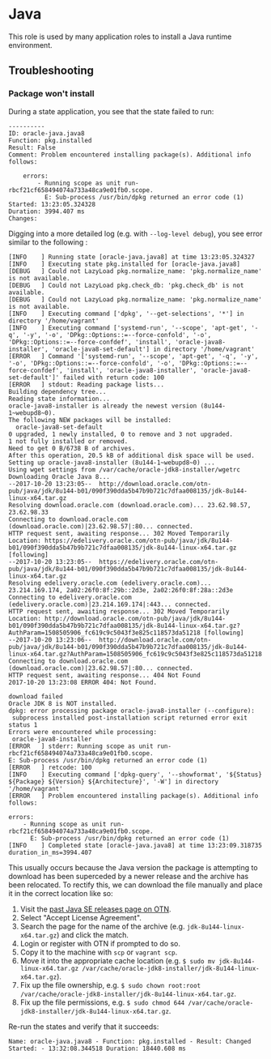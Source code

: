 # Java

This role is used by many application roles to install a Java runtime environment.

## Troubleshooting

### Package won't install

During a state application, you see that the state failed to run:

```
----------
ID: oracle-java.java8
Function: pkg.installed
Result: False
Comment: Problem encountered installing package(s). Additional info follows:

    errors:
        - Running scope as unit run-rbcf21cf658494074a733a48ca9e01fb0.scope.
          E: Sub-process /usr/bin/dpkg returned an error code (1)
Started: 13:23:05.324328
Duration: 3994.407 ms
Changes:
```

Digging into a more detailed log (e.g. with `--log-level debug`), you see error similar to the following :

```
[INFO    ] Running state [oracle-java.java8] at time 13:23:05.324327
[INFO    ] Executing state pkg.installed for [oracle-java.java8]
[DEBUG   ] Could not LazyLoad pkg.normalize_name: 'pkg.normalize_name' is not available.
[DEBUG   ] Could not LazyLoad pkg.check_db: 'pkg.check_db' is not available.
[DEBUG   ] Could not LazyLoad pkg.normalize_name: 'pkg.normalize_name' is not available.
[INFO    ] Executing command ['dpkg', '--get-selections', '*'] in directory '/home/vagrant'
[INFO    ] Executing command ['systemd-run', '--scope', 'apt-get', '-q', '-y', '-o', 'DPkg::Options::=--force-confold', '-o', 'DPkg::Options::=--force-confdef', 'install', 'oracle-java8-installer', 'oracle-java8-set-default'] in directory '/home/vagrant'
[ERROR   ] Command '['systemd-run', '--scope', 'apt-get', '-q', '-y', '-o', 'DPkg::Options::=--force-confold', '-o', 'DPkg::Options::=--force-confdef', 'install', 'oracle-java8-installer', 'oracle-java8-set-default']' failed with return code: 100
[ERROR   ] stdout: Reading package lists...
Building dependency tree...
Reading state information...
oracle-java8-installer is already the newest version (8u144-1~webupd8~0).
The following NEW packages will be installed:
  oracle-java8-set-default
0 upgraded, 1 newly installed, 0 to remove and 3 not upgraded.
1 not fully installed or removed.
Need to get 0 B/6738 B of archives.
After this operation, 20.5 kB of additional disk space will be used.
Setting up oracle-java8-installer (8u144-1~webupd8~0) ...
Using wget settings from /var/cache/oracle-jdk8-installer/wgetrc
Downloading Oracle Java 8...
--2017-10-20 13:23:05--  http://download.oracle.com/otn-pub/java/jdk/8u144-b01/090f390dda5b47b9b721c7dfaa008135/jdk-8u144-linux-x64.tar.gz
Resolving download.oracle.com (download.oracle.com)... 23.62.98.57, 23.62.98.33
Connecting to download.oracle.com (download.oracle.com)|23.62.98.57|:80... connected.
HTTP request sent, awaiting response... 302 Moved Temporarily
Location: https://edelivery.oracle.com/otn-pub/java/jdk/8u144-b01/090f390dda5b47b9b721c7dfaa008135/jdk-8u144-linux-x64.tar.gz [following]
--2017-10-20 13:23:05--  https://edelivery.oracle.com/otn-pub/java/jdk/8u144-b01/090f390dda5b47b9b721c7dfaa008135/jdk-8u144-linux-x64.tar.gz
Resolving edelivery.oracle.com (edelivery.oracle.com)... 23.214.169.174, 2a02:26f0:8f:29b::2d3e, 2a02:26f0:8f:28a::2d3e
Connecting to edelivery.oracle.com (edelivery.oracle.com)|23.214.169.174|:443... connected.
HTTP request sent, awaiting response... 302 Moved Temporarily
Location: http://download.oracle.com/otn-pub/java/jdk/8u144-b01/090f390dda5b47b9b721c7dfaa008135/jdk-8u144-linux-x64.tar.gz?AuthParam=1508505906_fc619c9c5043f3e825c118573da51218 [following]
--2017-10-20 13:23:06--  http://download.oracle.com/otn-pub/java/jdk/8u144-b01/090f390dda5b47b9b721c7dfaa008135/jdk-8u144-linux-x64.tar.gz?AuthParam=1508505906_fc619c9c5043f3e825c118573da51218
Connecting to download.oracle.com (download.oracle.com)|23.62.98.57|:80... connected.
HTTP request sent, awaiting response... 404 Not Found
2017-10-20 13:23:08 ERROR 404: Not Found.

download failed
Oracle JDK 8 is NOT installed.
dpkg: error processing package oracle-java8-installer (--configure):
 subprocess installed post-installation script returned error exit status 1
Errors were encountered while processing:
 oracle-java8-installer
[ERROR   ] stderr: Running scope as unit run-rbcf21cf658494074a733a48ca9e01fb0.scope.
E: Sub-process /usr/bin/dpkg returned an error code (1)
[ERROR   ] retcode: 100
[INFO    ] Executing command ['dpkg-query', '--showformat', '${Status} ${Package} ${Version} ${Architecture}', '-W'] in directory '/home/vagrant'
[ERROR   ] Problem encountered installing package(s). Additional info follows:

errors:
    - Running scope as unit run-rbcf21cf658494074a733a48ca9e01fb0.scope.
      E: Sub-process /usr/bin/dpkg returned an error code (1)
[INFO    ] Completed state [oracle-java.java8] at time 13:23:09.318735 duration_in_ms=3994.407
```

This usually occurs because the Java version the package is attempting to download has been superceded by a newer release and the archive has been relocated. To rectify this, we can download the file manually and place it in the correct location like so:

1. Visit the [past Java SE releases page on OTN](http://www.oracle.com/technetwork/java/javase/downloads/java-archive-javase8-2177648.html).
2. Select "Accept License Agreement".
3. Search the page for the name of the archive (e.g. `jdk-8u144-linux-x64.tar.gz`) and click the match.
4. Login or register with OTN if prompted to do so.
5. Copy it to the machine with `scp` or `vagrant scp`.
6. Move it into the appropriate cache location (e.g. `$ sudo mv jdk-8u144-linux-x64.tar.gz /var/cache/oracle-jdk8-installer/jdk-8u144-linux-x64.tar.gz`).
7. Fix up the file ownership, e.g. `$ sudo chown root:root /var/cache/oracle-jdk8-installer/jdk-8u144-linux-x64.tar.gz`.
8. Fix up the file permissions, e.g. `$ sudo chmod 644 /var/cache/oracle-jdk8-installer/jdk-8u144-linux-x64.tar.gz`.

Re-run the states and verify that it succeeds:

```
Name: oracle-java.java8 - Function: pkg.installed - Result: Changed Started: - 13:32:08.344518 Duration: 18440.608 ms
```
